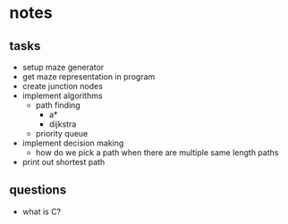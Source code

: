# notes

## tasks

- setup maze generator
- get maze representation in program
- create junction nodes
- implement algorithms
    - path finding
        - a*
        - dijkstra
    - priority queue
- implement decision making
    - how do we pick a path when there are multiple same length paths
- print out shortest path

## questions

- what is C?
